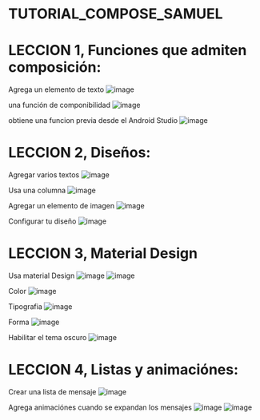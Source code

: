 # TUTORIAL_COMPOSE_SAMUEL

# LECCION 1, Funciones que admiten composición:

 Agrega un elemento de texto
![image](https://github.com/samuelcadena/TUTORIAL_COMPOSE_SAMUEL/assets/127992305/d49c1f70-aafc-4f15-88cd-5ba19c8178f0)

 una función de componibilidad
![image](https://github.com/samuelcadena/TUTORIAL_COMPOSE_SAMUEL/assets/127992305/1e18816a-3cee-4584-8b51-09900c7ad67f)

 obtiene una funcion previa desde el Android Studio
![image](https://github.com/samuelcadena/TUTORIAL_COMPOSE_SAMUEL/assets/127992305/362af30c-a486-46ff-b6ab-ff54f3dbd646)

# LECCION 2, Diseños:

Agregar varios textos
![image](https://github.com/samuelcadena/TUTORIAL_COMPOSE_SAMUEL/assets/127992305/b23a6d6b-94f0-4094-844f-5e9e4d286905)

 Usa una columna
![image](https://github.com/samuelcadena/TUTORIAL_COMPOSE_SAMUEL/assets/127992305/6e3669d0-5fea-4a87-af72-5eab919c3d5e)

Agregar un elemento de imagen
![image](https://github.com/samuelcadena/TUTORIAL_COMPOSE_SAMUEL/assets/127992305/cc4e906c-7879-4338-b09f-095fecbf43c3)

Configurar tu diseño
![image](https://github.com/samuelcadena/TUTORIAL_COMPOSE_SAMUEL/assets/127992305/4a643017-fa2c-480a-9db6-159e798a5a3d)

# LECCION 3, Material Design

Usa material Design
![image](https://github.com/bibi2407/TUTORIAL_COMPOSE_BIBI/assets/128636279/be595f14-c5c5-4c57-b484-c61867c81134)
![image](https://github.com/bibi2407/TUTORIAL_COMPOSE_BIBI/assets/128636279/aa1ec02d-001c-45ed-a3e6-45f0a142c15a)

Color
![image](https://github.com/samuelcadena/TUTORIAL_COMPOSE_SAMUEL/assets/127992305/9a579c3b-ea24-4510-ba15-baf86effe209)

Tipografia
![image](https://github.com/samuelcadena/TUTORIAL_COMPOSE_SAMUEL/assets/127992305/8f94d81c-b8d6-47d2-aca4-2fca4fd4e910)

Forma
![image](https://github.com/samuelcadena/TUTORIAL_COMPOSE_SAMUEL/assets/127992305/7194fb76-0d13-4553-8ac0-2f6496ad3eec)

Habilitar el tema oscuro
![image](https://github.com/samuelcadena/TUTORIAL_COMPOSE_SAMUEL/assets/127992305/ccf713e5-d1eb-4867-937f-f1c3b3b1db5f)

# LECCION 4, Listas y animaciónes:

Crear una lista de mensaje
![image](https://github.com/samuelcadena/TUTORIAL_COMPOSE_SAMUEL/assets/127992305/743f7729-8817-456a-9a16-39bfd6c3f32c)

Agrega animaciónes cuando se expandan los mensajes 
![image](https://github.com/bibi2407/TUTORIAL_COMPOSE_BIBI/assets/128636279/9eb0cd95-7f12-44e2-a710-c849ed286a43)
![image](https://github.com/bibi2407/TUTORIAL_COMPOSE_BIBI/assets/128636279/eec22cda-f59d-432c-8097-ec19b49e6e07)


